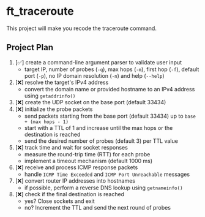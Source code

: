# ft_traceroute
This project will make you recode the traceroute command.

## Project Plan

1. [✅] create a command-line argument parser to validate user input
   * target IP, number of probes (`-q`), max hops (`-m`), first hop (`-f`), default port (`-p`), no IP domain resolution (`-n`) and help (`--help`)
2. [❌] resolve the target's IPv4 address
   * convert the domain name or provided hostname to an IPv4 address using `getaddrinfo()`
3. [❌] create the UDP socket on the base port (default 33434)
4. [❌] initialize the probe packets
   * send packets starting from the base port (default 33434) up to `base + (max hops - 1)`
   * start with a TTL of 1 and increase until the max hops or the destination is reached
   * send the desired number of probes (default 3) per TTL value
5. [❌] track time and wait for socket responses
   * measure the round-trip time (RTT) for each probe
   * implement a timeout mechanism (default 1000 ms)
6. [❌] receive and process ICMP response packets
   * handle `ICMP Time Exceeded` and `ICMP Port Unreachable` messages
7. [❌] convert router IP addresses into hostnames
   * if possible, perform a reverse DNS lookup using `getnameinfo()`
8. [❌] check if the final destination is reached
   * yes? Close sockets and exit
   * no? Increment the TTL and send the next round of probes

